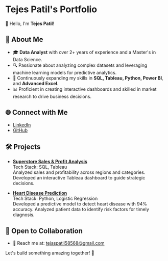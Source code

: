 # Tejes Patil's Portfolio

👋 Hello, I'm **Tejes Patil**!

## 🚀 About Me
- 🎓 **Data Analyst** with over 2+ years of experience and a Master's in Data Science.
- 🔍 Passionate about analyzing complex datasets and leveraging machine learning models for predictive analytics.
- 🌱 Continuously expanding my skills in **SQL, Tableau, Python, Power BI**, and **Advanced Excel**.
- 📊 Proficient in creating interactive dashboards and skilled in market research to drive business decisions.

## 🌐 Connect with Me
- [LinkedIn](https://www.linkedin.com/in/tejaspatil58568)  
- [GitHub](https://github.com/Tejas-0305)

## 🛠️ Projects
- **[Superstore Sales & Profit Analysis](https://github.com/Tejas-0305/Superstore-Sales-Analysis)**  
  Tech Stack: SQL, Tableau  
  Analyzed sales and profitability across regions and categories. Developed an interactive Tableau dashboard to guide strategic decisions.
  
- **[Heart Disease Prediction](https://github.com/Tejas-0305/Heart-Disease-Prediction)**  
  Tech Stack: Python, Logistic Regression  
  Developed a predictive model to detect heart disease with 94% accuracy. Analyzed patient data to identify risk factors for timely diagnosis.

## 🤝 Open to Collaboration
- 📧 Reach me at: tejaspatil58568@gmail.com

Let's build something amazing together! 🚀
